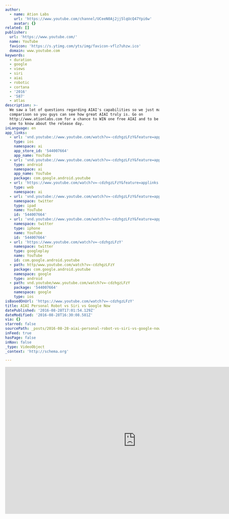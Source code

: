 ```yaml
---
author:
  - name: Ation Labs
    url: 'https://www.youtube.com/channel/UCeeN0Aj2jj5lqUcQ47Ypi6w'
    avatar: {}
related: []
publisher:
  url: 'https://www.youtube.com/'
  name: YouTube
  favicon: 'https://s.ytimg.com/yts/img/favicon-vflz7uhzw.ico'
  domain: www.youtube.com
keywords:
  - duration
  - google
  - views
  - siri
  - aiai
  - robotic
  - cortana
  - '2016'
  - '587'
  - atlas
description: >-
  We saw a lot of questions regarding AIAI's capabilities so we just made this
  comparison so you guys can see how great AIAI truly is. Go on
  http://www.ationlabs.com for a chance to WIN one free AIAI and to be the first
  one to know about the release day.
inLanguage: en
app_links:
  - url: 'vnd.youtube://www.youtube.com/watch?v=-cdzhgzLFzY&feature=applinks'
    type: ios
    namespace: ai
    app_store_id: '544007664'
    app_name: YouTube
  - url: 'vnd.youtube://www.youtube.com/watch?v=-cdzhgzLFzY&feature=applinks'
    type: android
    namespace: ai
    app_name: YouTube
    package: com.google.android.youtube
  - url: 'https://www.youtube.com/watch?v=-cdzhgzLFzY&feature=applinks'
    type: web
    namespace: ai
  - url: 'vnd.youtube://www.youtube.com/watch?v=-cdzhgzLFzY&feature=applinks'
    namespace: twitter
    type: ipad
    name: YouTube
    id: '544007664'
  - url: 'vnd.youtube://www.youtube.com/watch?v=-cdzhgzLFzY&feature=applinks'
    namespace: twitter
    type: iphone
    name: YouTube
    id: '544007664'
  - url: 'https://www.youtube.com/watch?v=-cdzhgzLFzY'
    namespace: twitter
    type: googleplay
    name: YouTube
    id: com.google.android.youtube
  - path: http/www.youtube.com/watch?v=-cdzhgzLFzY
    package: com.google.android.youtube
    namespace: google
    type: android
  - path: vnd.youtube/www.youtube.com/watch?v=-cdzhgzLFzY
    package: '544007664'
    namespace: google
    type: ios
isBasedOnUrl: 'https://www.youtube.com/watch?v=-cdzhgzLFzY'
title: AIAI Personal Robot vs Siri vs Google Now
datePublished: '2016-08-28T17:01:54.129Z'
dateModified: '2016-08-28T16:30:08.581Z'
via: {}
starred: false
sourcePath: _posts/2016-08-28-aiai-personal-robot-vs-siri-vs-google-now.md
inFeed: true
hasPage: false
inNav: false
_type: VideoObject
_context: 'http://schema.org'

---
```

<iframe src="https://cdn.embedly.com/widgets/media.html?src=https%3A%2F%2Fwww.youtube.com%2Fembed%2F-cdzhgzLFzY%3Ffeature%3Doembed&amp;url=http%3A%2F%2Fwww.youtube.com%2Fwatch%3Fv%3D-cdzhgzLFzY&amp;image=https%3A%2F%2Fi.ytimg.com%2Fvi%2F-cdzhgzLFzY%2Fhqdefault.jpg&amp;key=b7d04c9b404c499eba89ee7072e1c4f7&amp;type=text%2Fhtml&amp;schema=youtube" width="854" height="480" scrolling="no" frameborder="0" allowfullscreen="" style=""></iframe>